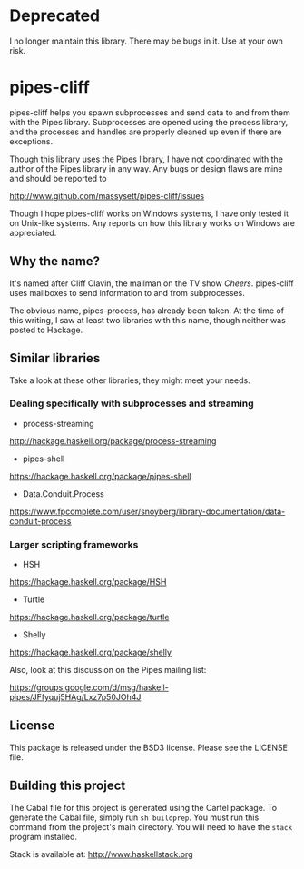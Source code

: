 # Deprecated

I no longer maintain this library.  There may be bugs in it.
Use at your own risk.

# pipes-cliff

pipes-cliff helps you spawn subprocesses and send data to and
from them with the Pipes library.  Subprocesses are opened using the
process library, and the processes and handles are properly cleaned
up even if there are exceptions.

Though this library uses the Pipes library, I have not coordinated
with the author of the Pipes library in any way.  Any bugs or design
flaws are mine and should be reported to

http://www.github.com/massysett/pipes-cliff/issues

Though I hope pipes-cliff works on Windows systems, I have only
tested it on Unix-like systems.  Any reports on how this library works
on Windows are appreciated.

## Why the name?

It's named after Cliff Clavin, the mailman on the TV show
*Cheers*.  pipes-cliff uses mailboxes to send information to and
from subprocesses.

The obvious name, pipes-process, has already been taken.  At the
time of this writing, I saw at least two libraries with this name,
though neither was posted to Hackage.

## Similar libraries

Take a look at these other libraries; they might meet your needs.

### Dealing specifically with subprocesses and streaming

* process-streaming

http://hackage.haskell.org/package/process-streaming

* pipes-shell

https://hackage.haskell.org/package/pipes-shell

* Data.Conduit.Process

https://www.fpcomplete.com/user/snoyberg/library-documentation/data-conduit-process

### Larger scripting frameworks

* HSH

https://hackage.haskell.org/package/HSH

* Turtle

https://hackage.haskell.org/package/turtle

* Shelly

https://hackage.haskell.org/package/shelly

Also, look at this discussion on the Pipes mailing list:

https://groups.google.com/d/msg/haskell-pipes/JFfyquj5HAg/Lxz7p50JOh4J

## License

This package is released under the BSD3 license. Please see the LICENSE file.

## Building this project

The Cabal file for this project is generated using the Cartel package.
To generate the Cabal file, simply run `sh buildprep`.
You must run this command from the project's main directory.
You will need to have the `stack` program installed.

Stack is available at:
http://www.haskellstack.org
